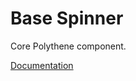 # Base Spinner

Core Polythene component.

[Documentation](https://github.com/ArthurClemens/polythene/tree/master/docs/components/spinner.md)
